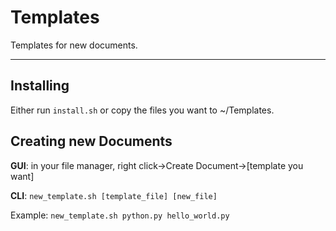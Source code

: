Templates
=========

Templates for new documents.

---

## Installing


Either run ```install.sh``` or copy the files you want to ~/Templates.

## Creating new Documents

**GUI**: in your file manager, right click->Create Document->[template you want]

**CLI**: `new_template.sh [template_file] [new_file]`

Example: `new_template.sh python.py hello_world.py`
